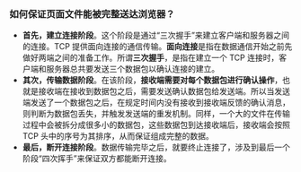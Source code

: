 ### 如何保证页面文件能被完整送达浏览器？

<ul>
<li><strong>首先，建立连接阶段</strong>。这个阶段是通过“三次握手”来建立客户端和服务器之间的连接。TCP 提供面向连接的通信传输。<strong>面向连接</strong>是指在数据通信开始之前先做好两端之间的准备工作。所谓<strong>三次握手</strong>，是指在建立一个 TCP 连接时，客户端和服务器总共要发送三个数据包以确认连接的建立。</li>
<li><strong>其次，传输数据阶段</strong>。在该阶段，<strong>接收端需要对每个数据包进行确认操作</strong>，也就是接收端在接收到数据包之后，需要发送确认数据包给发送端。所以当发送端发送了一个数据包之后，在规定时间内没有接收到接收端反馈的确认消息，则判断为数据包丢失，并触发发送端的重发机制。同样，一个大的文件在传输过程中会被拆分成很多小的数据包，这些数据包到达接收端后，接收端会按照 TCP 头中的序号为其排序，从而保证组成完整的数据。</li>
<li><strong>最后，断开连接阶段</strong>。数据传输完毕之后，就要终止连接了，涉及到最后一个阶段“四次挥手”来保证双方都能断开连接。</li>
</ul>


